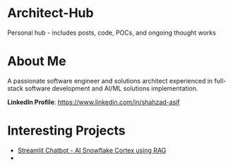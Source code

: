 # Architect-Hub
Personal hub - includes posts, code, POCs, and ongoing thought works

# About Me
A passionate software engineer and solutions architect experienced in full-stack software development and AI/ML solutions implementation.

<b>LinkedIn Profile</b>: <a>https://www.linkedin.com/in/shahzad-asif

# Interesting Projects
<ul>
  <li><a href="https://github.com/ShahzadAsif-IT/sf-streamlit-chatbot" alt-text="Streamlit Chatbot - AI Snowflake Cortex using RAG">Streamlit Chatbot - AI Snowflake Cortex using RAG</a></li>
  <li><a href="https://github.com/ShahzadAsif-IT/az-ocr-scanner" alt-text="AI OCR Scanner - Azure Cognitive Services (Computer Vision) + Azure OpenAI (GPT-4) based OCR Scanner to extract matching fields from hand-written documents</a></li>
</ul>
